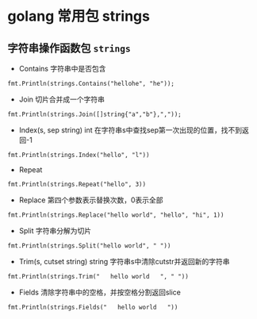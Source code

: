 # golang 常用包 strings

## 字符串操作函数包 `strings`

- Contains 字符串中是否包含

`fmt.Println(strings.Contains("hellohe", "he"));`
    
- Join 切片合并成一个字符串

`fmt.Println(strings.Join([]string{"a","b"},","));`
    
- Index(s, sep string) int 在字符串s中查找sep第一次出现的位置，找不到返回-1

`fmt.Println(strings.Index("hello", "l"))`
    
- Repeat

`fmt.Println(strings.Repeat("hello", 3))`
    
- Replace 第四个参数表示替换次数，0表示全部

`fmt.Println(strings.Replace("hello world", "hello", "hi", 1))`
    
- Split 字符串分解为切片

`fmt.Println(strings.Split("hello world", " "))`
    
- Trim(s, cutset string) string 字符串s中清除cutstr并返回新的字符串

`fmt.Println(strings.Trim("   hello world   ", " "))`
    
- Fields 清除字符串中的空格，并按空格分割返回slice

`fmt.Println(strings.Fields("   hello world   "))`
